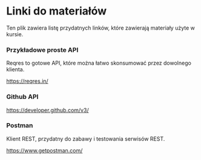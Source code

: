 # Linki do materiałów

Ten plik zawiera listę przydatnych linków, które zawierają materiały użyte w 
kursie.

### Przykładowe proste API

Reqres to gotowe API, które można łatwo skonsumować przez dowolnego klienta.

https://reqres.in/

### Github API

https://developer.github.com/v3/

### Postman

Klient REST, przydatny do zabawy i testowania serwisów REST.

https://www.getpostman.com/